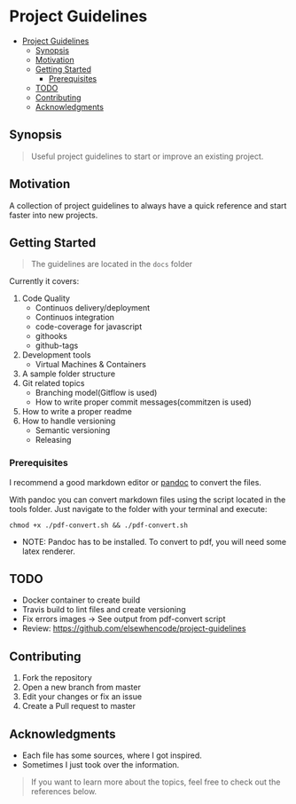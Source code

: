 # Project Guidelines

- [Project Guidelines](#project-guidelines)
	- [Synopsis](#synopsis)
	- [Motivation](#motivation)
	- [Getting Started](#getting-started)
		- [Prerequisites](#prerequisites)
	- [TODO](#todo)
	- [Contributing](#contributing)
	- [Acknowledgments](#acknowledgments)

## Synopsis

> Useful project guidelines to start or improve an existing project.

## Motivation

A collection of project guidelines to always have a quick reference and start faster into new projects.

## Getting Started

> The guidelines are located in the `docs` folder

Currently it covers:

1. Code Quality
	* Continuos delivery/deployment
	* Continuos integration
	* code-coverage for javascript
	* githooks
	* github-tags
2. Development tools
	* Virtual Machines & Containers
3. A sample folder structure
4. Git related topics
	* Branching model(Gitflow is used)
	* How to write proper commit messages(commitzen is used)
5. How to write a proper readme
6. How to handle versioning
	* Semantic versioning
	* Releasing

### Prerequisites

I recommend a good markdown editor or [pandoc](https://pandoc.org/) to convert the files.

With pandoc you can convert markdown files using the script located in the tools folder. Just navigate to the folder with your terminal and execute:

`chmod +x ./pdf-convert.sh && ./pdf-convert.sh`

* NOTE: Pandoc has to be installed. To convert to pdf, you will need some latex renderer.

## TODO

* Docker container to create build
* Travis build to lint files and create versioning
* Fix errors images -> See output from pdf-convert script
* Review: <https://github.com/elsewhencode/project-guidelines>

## Contributing

1. Fork the repository
2. Open a new branch from master
3. Edit your changes or fix an issue
4. Create a Pull request to master

## Acknowledgments

* Each file has some sources, where I got inspired.
* Sometimes I just took over the information.

> If you want to learn more about the topics, feel free to check out the references below.
